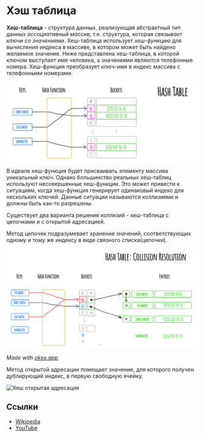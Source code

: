 # Хэш таблица

**Хеш-таблица** - структура данных, реализующая абстрактный тип данных *ассоциативный массив*, т.е. структура, которая
*связывает ключи со значениями*. Хеш-таблица использует *хеш-функцию* для вычисления индекса в массиве, в котором может
быть найдено желаемое значение. Ниже представлена хеш-таблица, в которой ключом выступает имя человека, а значениями
являются телефонные номера. Хеш-функция преобразует ключ-имя в индекс массива с телефонными номерами.

![Hash Table](./images/hash-table.jpeg)

В идеале хеш-функция будет присваивать элементу массива уникальный ключ. Однако большинство реальных хеш-таблиц
используют несовершенные хеш-функции. Это может привести к ситуациям, когда хеш-функция генерирует одинаковый индекс для
нескольких ключей. Данные ситуации называются коллизиями и должны быть как-то разрешены.

Существует два варианта решения коллизий - хеш-таблица с цепочками и с открытой адресацией.

Метод цепочек подразумевает хранение значений, соответствующих одному и тому же индексу в виде связного списка(цепочки).

![Hash Collision](./images/collision-resolution.jpeg)

*Made with [okso.app](https://okso.app)*

Метод открытой адресации помещает значение, для которого получен дублирующий индекс, в первую свободную ячейку.

![Хеш открытая адресация](https://upload.wikimedia.org/wikipedia/commons/thumb/b/bf/Hash_table_5_0_1_1_1_1_0_SP.svg/380px-Hash_table_5_0_1_1_1_1_0_SP.svg.png)

## Ссылки

- [Wikipedia](https://ru.wikipedia.org/wiki/%D0%A5%D0%B5%D1%88-%D1%82%D0%B0%D0%B1%D0%BB%D0%B8%D1%86%D0%B0)
- [YouTube](https://www.youtube.com/watch?v=rVr1y32fDI0)
